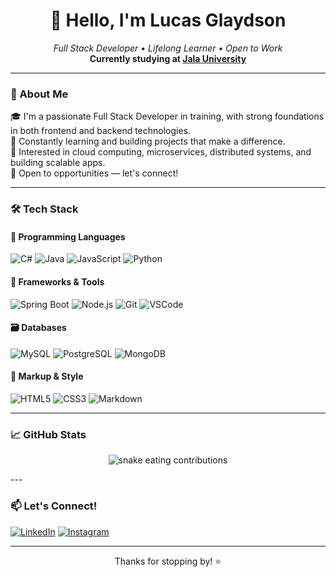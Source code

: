 <h1 align="center">👋 Hello, I'm Lucas Glaydson</h1>

<p align="center">
  <em>Full Stack Developer • Lifelong Learner • Open to Work</em><br>
  <strong>Currently studying at <a href="https://jala.university/">Jala University</a></strong>
</p>

---

### 🚀 About Me

🎓 I'm a passionate Full Stack Developer in training, with strong foundations in both frontend and backend technologies.  
🌱 Constantly learning and building projects that make a difference.  
📌 Interested in cloud computing, microservices, distributed systems, and building scalable apps.  
💼 Open to opportunities — let's connect!

---

### 🛠️ Tech Stack

#### 🧠 Programming Languages
![C#](https://img.shields.io/badge/C%23-239120?style=for-the-badge&logo=c-sharp&logoColor=white)
![Java](https://img.shields.io/badge/Java-ED8B00?style=for-the-badge&logo=java&logoColor=white)
![JavaScript](https://img.shields.io/badge/JavaScript-F7DF1E?style=for-the-badge&logo=javascript&logoColor=black)
![Python](https://img.shields.io/badge/Python-3670A0?style=for-the-badge&logo=python&logoColor=ffdd54)

#### 🔧 Frameworks & Tools
![Spring Boot](https://img.shields.io/badge/Spring%20Boot-6DB33F?style=for-the-badge&logo=spring&logoColor=white)
![Node.js](https://img.shields.io/badge/Node.js-6DA55F?style=for-the-badge&logo=node.js&logoColor=white)
![Git](https://img.shields.io/badge/Git-E44C30?style=for-the-badge&logo=git&logoColor=white)
![VSCode](https://img.shields.io/badge/VSCode-007ACC?style=for-the-badge&logo=visual-studio-code&logoColor=white)

#### 🗃️ Databases
![MySQL](https://img.shields.io/badge/MySQL-00000F?style=for-the-badge&logo=mysql&logoColor=white)
![PostgreSQL](https://img.shields.io/badge/PostgreSQL-316192?style=for-the-badge&logo=postgresql&logoColor=white)
![MongoDB](https://img.shields.io/badge/MongoDB-4EA94B?style=for-the-badge&logo=mongodb&logoColor=white)

#### 🧾 Markup & Style
![HTML5](https://img.shields.io/badge/HTML5-E34F26?style=for-the-badge&logo=html5&logoColor=white)
![CSS3](https://img.shields.io/badge/CSS3-1572B6?style=for-the-badge&logo=css3&logoColor=white)
![Markdown](https://img.shields.io/badge/Markdown-000?style=for-the-badge&logo=markdown&logoColor=white)

---

### 📈 GitHub Stats

<p align="center">
  <img src="https://github.com/Lucas-Glaydson/Lucas-Glaydson/blob/output/github-contribution-grid-snake.svg" alt="snake eating contributions" />
</p>
---

### 📫 Let's Connect!

[![LinkedIn](https://img.shields.io/badge/LinkedIn-0077B5?style=for-the-badge&logo=linkedin&logoColor=white)](https://www.linkedin.com/in/lucas-glaydson-syc/)
[![Instagram](https://img.shields.io/badge/Instagram-E4405F?style=for-the-badge&logo=instagram&logoColor=white)](https://www.instagram.com/shh_luck)

---


<p align="center">Thanks for stopping by! ⭐️</p>

